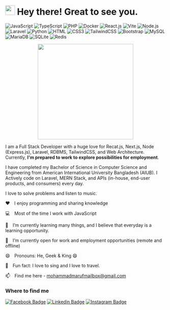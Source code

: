 <h1><img src="https://emojis.slackmojis.com/emojis/images/1531849430/4246/blob-sunglasses.gif?1531849430" width="30"/> Hey there! Great to see you.</h1>

![JavaScript](https://img.shields.io/badge/JavaScript-F7DF1E?style=flat-square&logo=javascript&logoColor=black)
![TypeScript](https://img.shields.io/badge/TypeScript-007ACC?style=flat-square&logo=typescript&logoColor=white)
![PHP](https://img.shields.io/badge/PHP-777BB4?style=flat-square&logo=php&logoColor=white)
![Docker](https://img.shields.io/badge/Docker-0CC1F3?style=flat-square&logo=docker&logoColor=white)
![React.js](https://img.shields.io/badge/React.js-0081CB?style=flat-square&logo=react&logoColor=61DAFB)
![Vite](https://img.shields.io/badge/Vite-593D88?style=flat-square&logo=vite&logoColor=white)
![Node.js](https://img.shields.io/badge/Node.js-43853D?style=flat-square&logo=node.js&logoColor=white)
![Laravel](https://img.shields.io/badge/Laravel-FF2D20?style=flat-square&logo=laravel&logoColor=white)
![Python](https://img.shields.io/badge/Python-3776AB?style=flat-square&logo=python&logoColor=white)
![HTML](https://img.shields.io/badge/HTML5-E34F26?style=flat-square&logo=html5&logoColor=white)
![CSS3](https://img.shields.io/badge/CSS3-1572B6?style=flat-square&logo=css3&logoColor=white)
![TailwindCSS](https://img.shields.io/badge/Tailwind_CSS-38B2AC?style=flat-square&logo=tailwind-css&logoColor=white)
![Bootstrap](https://img.shields.io/badge/Bootstrap-563D7C?style=flat-square&logo=bootstrap&logoColor=white)
![MySQL](https://img.shields.io/badge/MySQL-005C84?style=flat-square&logo=mysql&logoColor=white)
![MariaDB](https://img.shields.io/badge/MariaDB-003545?style=flat-square&logo=mariadb&logoColor=white)
![SQLite](https://img.shields.io/badge/SQLite-07405E?style=flat-square&logo=sqlite&logoColor=white)
![Redis](https://img.shields.io/badge/redis-%23DD0031.svg?&style=flat-square&logo=redis&logoColor=white)


<p align="center"><img src="https://raw.githubusercontent.com/Maruf-Mia/Maruf-Mia/main/Codding%20Image.gif " width="300"/></p>



I am a Full Stack Developer with a huge love for Recat.js, Next.js, Node (Express.js), Laravel, RDBMS, TailwindCSS, and Web Architecture. Currently, **I'm prepared to work to explore possibilities for employment**.

I have completed my Bachelor of Science in Computer Science and Engineering from American International University Bangladesh (AIUB). I Actively code on Laravel, MERN Stack, and APIs (in-house, end-user products, and consumers) every day.

I love to solve problems and listen to music.

:hearts:&emsp;I enjoy programming and sharing knowledge

:computer:&emsp;Most of the time I work with JavaScript

🌱&emsp;I’m currently learning many things, and I believe that everyday is a learning opportunity.

👯&emsp;I’m currently open for work and employment opportunities (remote and offline)

😄&emsp;Pronouns: He, Geek & King 😄

:partying_face:&emsp;Fun fact: I love to sing and I love to travel.

📫&emsp;Find me here - mohammadmarufmailbox@gmail.com



### Where to find me

[![Facebook Badge](https://img.shields.io/badge/Facebook-1877F2?style=for-the-badge&logo=facebook&logoColor=white)](https://facebook.com/MohammadMarufMiaOfficial/) [![Linkedin Badge](https://img.shields.io/badge/LinkedIn-0077B5?style=for-the-badge&logo=linkedin&logoColor=white)](https://www.linkedin.com/in/marufmia84/) [![Instagram Badge](https://img.shields.io/badge/Instagram-E4405F?style=for-the-badge&logo=instagram&logoColor=white)](https://instagram.com/maruf_mia40/)
